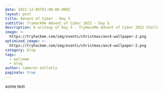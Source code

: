 ```yaml
---
date: 2022-12-05T01:00:00.000Z
layout: post
title: Advent of Cyber - Day 5
subtitle: TryHackMe Advent of Cyber 2022 - Day 5.
description: A writeup of Day 5 - TryHackMe Advent of Cyber 2022 Challenge.
image: >-
  https://tryhackme.com/img/events/christmas/aoc4-wallpaper-2.png
optimized_image: >-
  https://tryhackme.com/img/events/christmas/aoc4-wallpaper-2.png
category: blog
tags:
  - welcome
  - blog
author: Cameron Gellatly
paginate: true
---
```

some text
